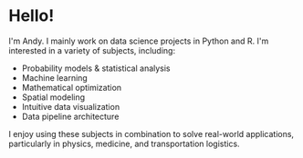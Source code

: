 # Hello!

I'm Andy. I mainly work on data science projects in Python and R. I'm interested in a variety of subjects, including:
- Probability models & statistical analysis
- Machine learning
- Mathematical optimization
- Spatial modeling
- Intuitive data visualization
- Data pipeline architecture

I enjoy using these subjects in combination to solve real-world applications, particularly in physics, medicine, and transportation logistics.
